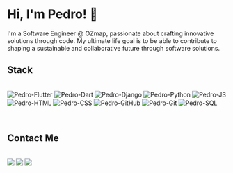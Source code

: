 # Hi, I'm Pedro! 👋

I'm a Software Engineer @ OZmap, passionate about crafting innovative solutions through code. My ultimate life goal is to be able to contribute to shaping a sustainable and collaborative future through software solutions. 

## Stack
<div style="display: inline_block"><br>
  <img align="center" alt="Pedro-Flutter" src="https://img.shields.io/badge/Flutter-092E20?style=for-the-badge&logo=flutter&logoColor=green">
  <img align="center" alt="Pedro-Dart" src="https://img.shields.io/badge/Dart-092E20?style=for-the-badge&logo=dart&logoColor=green">
  <img align="center" alt="Pedro-Django" src="https://img.shields.io/badge/Django-092E20?style=for-the-badge&logo=django&logoColor=green">
  <img align="center" alt="Pedro-Python" src="https://img.shields.io/badge/Python-FFD43B?style=for-the-badge&logo=python&logoColor=blue">
  <img align="center" alt="Pedro-JS" src="https://img.shields.io/badge/JavaScript-323330?style=for-the-badge&logo=javascript&logoColor=F7DF1E">
  <img align="center" alt="Pedro-HTML" src="https://img.shields.io/badge/HTML5-E34F26?style=for-the-badge&logo=html5&logoColor=white">
  <img align="center" alt="Pedro-CSS" src="https://img.shields.io/badge/CSS3-1572B6?style=for-the-badge&logo=css3&logoColor=white">
  <img align="center" alt="Pedro-GitHub" src="https://img.shields.io/badge/GitHub-100000?style=for-the-badge&logo=github&logoColor=white">
  <img align="center" alt="Pedro-Git" src="https://img.shields.io/badge/GIT-E44C30?style=for-the-badge&logo=git&logoColor=white">
  <img align="center" alt="Pedro-SQL" src="https://img.shields.io/badge/MySQL-005C84?style=for-the-badge&logo=mysql&logoColor=white">
</div>

&nbsp;
&nbsp;

## Contact Me
<div style="display: inline_block"><br>
  <a href = "mailto:pedroogonzaga@gmail.com"><img src="https://img.shields.io/badge/-Gmail-%23333?style=for-the-badge&logo=gmail&logoColor=white" target="_blank"></a>
  <a href="https://www.linkedin.com/in/pedro-gonzaga-199b33179/" target="_blank"><img src="https://img.shields.io/badge/-LinkedIn-%230077B5?style=for-the-badge&logo=linkedin&logoColor=white" target="_blank"></a> 
  <a href="https://www.instagram.com/pedrooliveiragz/" target="_blank"><img src="https://img.shields.io/badge/-Instagram-%23E4405F?style=for-the-badge&logo=instagram&logoColor=white" target="_blank"></a> 
</div>
